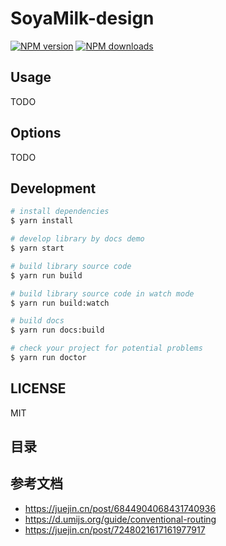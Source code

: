# SoyaMilk-design

[![NPM version](https://img.shields.io/npm/v/SoyaMilk-design.svg?style=flat)](https://npmjs.org/package/SoyaMilk-design)
[![NPM downloads](http://img.shields.io/npm/dm/SoyaMilk-design.svg?style=flat)](https://npmjs.org/package/SoyaMilk-design)

## Usage

TODO

## Options

TODO

## Development

```bash
# install dependencies
$ yarn install

# develop library by docs demo
$ yarn start

# build library source code
$ yarn run build

# build library source code in watch mode
$ yarn run build:watch

# build docs
$ yarn run docs:build

# check your project for potential problems
$ yarn run doctor
```

## LICENSE

MIT

## 目录

## 参考文档

- https://juejin.cn/post/6844904068431740936
- https://d.umijs.org/guide/conventional-routing
- https://juejin.cn/post/7248021617161977917
